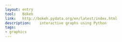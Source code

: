 ```yaml
---
layout: entry
tool:	Bokeh
link:	http://bokeh.pydata.org/en/latest/index.html
description:	interactive graphs using Python
tags:
- graphics	
---
```

